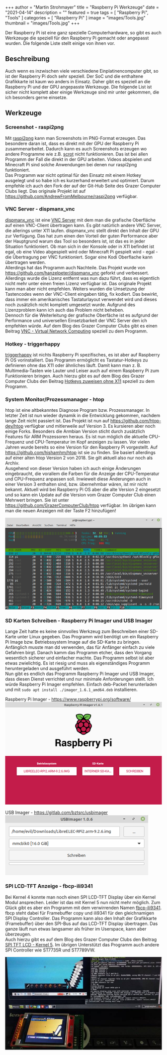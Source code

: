 +++
author = "Martin Strohmayer"
title = "Raspberry Pi Werkzeuge"
date = "2021-04-14"
description = ""
featured = true
tags = [
    "Raspberry Pi", "Tools"
]
categories = [
    "Raspberry Pi"
]
image = "images/Tools.jpg"
thumbnail = "images/Tools.jpg"
+++

Der Raspberry Pi ist eine ganz spezielle Computerhardware, so gibt es auch Werkzeuge die speziell für den Raspberry Pi gemacht oder angepasst wurden. Die folgende Liste stellt einige von ihnen vor.  
<!--more-->

## Beschreibung

Auch wenn es inzwischen viele verschiedene Einplatinencomputer gibt, so ist der Raspberry Pi doch sehr speziell. Der SoC und die enthaltene Grafikkarte ist kaum wo anders in Einsatz.
Daher gibt es speziell an die Raspberry Pi und der GPU angepasste Werkzeuge. Die folgende List ist sicher nicht komplett aber einige Werkzeuge sind mir unter gekommen, die ich besonders gerne einsetze.

## Werkzeuge 

### Screenshot - raspi2png

Mit [raspi2png](https://github.com/GrazerComputerClub/raspi2png) kann man Screenshots im PNG-Format erzeugen. Das besondere daran ist, dass es direkt mit der GPU der Raspberry Pi zusammenarbeitet.
Dadurch kann es auch Screenshots erzeugen wo andere Programme wie z.B. [scrot](https://wiki.ubuntuusers.de/Scrot/) nicht funktionieren. Das ist bei allen Programm der Fall die direkt in der GPU arbeiten. Videos abspielen und Minecraft Pi sind solche Anwendungen bei denen nur raspi2png funktioniert.  
Das Programm war nicht optimal für den Einsatz mit einem Hotkey ausgelegt und so habe ich es kurzerhand erweitert und optimiert. Darum empfehle ich auch den Fork der auf der Git-Hub Seite des Grazer Computer Clubs liegt. Das originale Projekt ist auf https://github.com/AndrewFromMelbourne/raspi2png verfügbar.

### VNC Server - dispmanx_vnc

[dispmanx_vnc](https://github.com/patrikolausson/dispmanx_vnc) ist eine [VNC Server](https://de.wikipedia.org/wiki/Virtual_Network_Computing) mit dem man die grafische Oberfläche auf einen VNC-Client übertragen kann. Es gibt natürlich andere VNC Server, die allerings unter X11 laufen. dispmanx_vnc stellt direkt den Inhalt der GPU zur Verfügung. Das hat zum einen den Vorteil der guten Performance aber der Hauptgrund warum das Tool so besonders ist, ist das es in jeder Situation funktioniert. Ob man sich in der Konsole oder in X11 befindet ist egal, ob eine Video abgespielt wird oder Minecraft Pi gespielt wird - egal - die Übertragung per VNC funktioniert. Sogar eine Kodi Oberflache kann übertragen werden.  
Allerdings hat das Programm auch Nachteile. Das Projekt wurde von https://github.com/hanzelpeter/dispmanx_vnc geforkt und verbessert. Allerdings wurde die Lizenz entfernt was nun dazu führt, dass es eigentlich nicht mehr unter einen freien Lizenz verfügbar ist. Das originale Projekt kann man aber nicht empfehlen. Weiters wurden die Umsetzung der Tastencodes wenn der VNC-Client eingaben tätig, fix kodiert. Das bewirkt, dass immer ein amerikanisches Tastaturlayout verwendet wird und dieses noch zusätzlich nicht komplett umgesetzt wurde.
Aufgrund des Lizenzproblem kann ich auch das Problem nicht beheben.  
Dennoch für die Weiterleitung der grafische Oberfäche ist es aufgrund der Performance und universellen Einsetzbarkeit der VNC Server den ich empfehlen würde. Auf dem Blog des Grazer Computer Clubs gibt es einen Beitrag [VNC - Virtual Network Computing](https://blog.gc2.at/post/vnc/) speziell zu dem Programm.  


### Hotkey - triggerhappy

[triggerhappy](http://manpages.ubuntu.com/manpages/precise/man1/thd.1.html) ist nichts Raspberry Pi spezifisches, es ist aber auf Raspberry Pi OS vorinstalliert. Das Programm ermöglicht es Tastatur-Hotkeys zu definieren ohne das X11 oder ähnliches läuft. Damit kann man z. B. Multimedia-Tasten wie Lauter und Leiser auch auf einem Raspberry Pi zum Funktionieren bringen. 
Auch hierzu gibt es auf dem Blog des Grazer Computer Clubs den Beitrag [Hotkeys zuweisen ohne X11](https://blog.gc2.at/post/hotkeys-zuweisen-ohne-x11/) speziell zu dem Programm. 


### System Monitor/Prozessmanager - htop

htop ist eine altbekanntes Diagnose Program bzw. Prozessmanager. In letzter Zeit ist nun wieder dynamik in die Entwicklung gekommen, nachdem lange Zeit nicht passiert ist. Das Projekt ist nun auf https://github.com/htop-dev/htop verfügbar und mitlerweile auf Version 3. Es kursieren aber noch einige Forks. Besonders die Armbian Version sticht durch zusätzlich Features für ARM Prozessoren heraus. Es ist nun möglich die aktuelle CPU-Frequenz und CPU-Temperatur im Kopf anzeigen zu lassen. Vor vielen Jahren wurde bereits so eine Version für den Raspberry Pi vorgestellt. Auf https://github.com/hishamhm/htop ist sie zu finden. Sie basiert allerdings auf einer alten htop Version 2 von 2018. Sie gilt aktuell also nur noch als Archiv.  
Ausgehend von dieser Version haben ich auch einige Änderungen eingebraucht, die vorallem die Farben für die Anzeige der CPU-Temperatur und CPU-Frequenz anpassen soll. Inwieweit diese Änderungen auch in einer Version 3 enthalten sind, bzw. übernehmbar wären, ist mir nicht bekannt. Aktuell wird bei Raspberry Pi OS aber die alte Version 2 eingesetzt und so kann ein Update auf die Version vom Grazer Computer Club einen Mehrwert bringen. Sie ist unter https://github.com/GrazerComputerClub/htop verfügbar. Im übrigen kann man die neuen Anzeigen mit der Taste F2 hinzufügen!

![htop Raspberry Pi 1](../../images/htop_Pi1.png)
 

### SD Karten Schreiben - Raspberry Pi Imager und USB Imager

Lange Zeit hatte es keine sinnvolles Werkzeug zum Beschreiben einer SD-Karte unter Linux gegeben. Das Programm wird benötigt um ein Raspberry Pi Image bzw. Betriebssystem Image auf die SD-Karte zu bringen. Anfänglich musste man dd verwenden, das für Anfänger einfach zu viele Gefahren birgt. Danach kamm das Programm etcher, dass den Vorgang wesentlich sicherer und einfacher machte. Das Programm selbst ist aber etwas zwielichtig. Es ist riesig und muss als eigenständiges Programm heruntergeladen und ausgeführt werden.  
Nun gibt es endlich das Programm Raspberry Pi Imager und USB Imager, dass diesen Dienst verrichtet und nur minimale Anforderungen stellt. Ich würde Raspberry Pi Imager empfehlen. Einfach deb-Packet herunterladen und mit ``sudo apt install ./imager_1.6.1_amd64.deb`` installieren.

  
Raspberry Pi Imager - https://www.raspberrypi.org/software/  
![Raspberry Pi Imager Dialog](../../images/Raspberry_Pi_Imager_v1.6.1.png)


USB Imager - https://gitlab.com/bztsrc/usbimager  
![USB Imager Dialog](../../images/USBImager_1.0.6.png)



### SPI LCD-TFT Anzeige - fbcp-ili9341

Bei Kernel 4 konnte man noch einen SPI LCD-TFT Display über ein Kernel Modul ansprechen. Leider ist das mit Kernel 5 nun nicht mehr möglich. Zum Glück gibt es aber ein Programm mit dem verwirrenden Namen [fbcp-ili9341](https://github.com/juj/fbcp-ili9341). fbcp steht dabei für Framebuffer copy und ili9341 für den gleichnamigen SPI Display Controller. Das Programm kann also den Inhalt der Grafikkarte (Framebuffer) über den SPI-Bus auf das LCD-TFT Display übertragen. Das ganze läuft nun etwas langsamer als früher im Userspace, kann aber überzeugen.  
Auch hierzu gibt es auf dem Blog des Grazer Computer Clubs den Beitrag [SPI TFT LCD - Kernel 5](https://blog.gc2.at/post/spi-tft-lcd-kernel5/). Im übrigen Unterstützt das Programm auch andere SPI Controller wie ST7735R und ST7789VW.


![fbcp-ili9341 sowie dispmanx_vnc im Einsatz](../../images/fbcp-ili9341.jpg)
